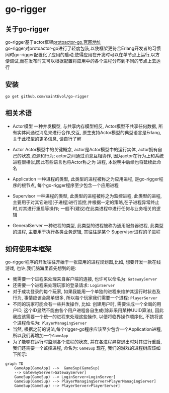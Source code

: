 # go-rigger
## 关于go-rigger
go-rigger基于actor框架[protoactor-go](https://github.com/AsynkronIT/protoactor-go),[官网地址](https://proto.actor)  
go-rigger对protoactor-go进行了轻度包装,以使框架更符合Erlang开发者的习惯
同时go-rigger配置化了应用的启动,使得应用在开发时可以在单节点上运行,以方便调试,而在发布时又可以根据配置将应用中的各个进程分布到不同的节点上去运行
## 安装
```shell script
go get github.com/saintEvol/go-rigger
```

## 相关术语
+ Actor模型 一种并发模型, 与共享内存模型相反, Actor模型不共享任何数据, 所有实体间通过消息来进行合作,交互, 原生支持Actor模型的典型语言是Erlang,
  关于此模型的更多信息, 请自行了解
+ Actor Actor模型中的关键概念, actor是Actor模型中的运行实体, actor拥有自己的状态,资源和行为; actor之间通过消息互相协作,
  因为actor在行为上和系统进程很相似,因此有些语言也将Actor称之为 进程, 本说明中后续也将延续此命名

+ Application 一种进程的类型, 此类型的进程被称之为应用进程, 是go-rigger程序的根节点, 每个go-rigger程序至少包含一个应用进程

+ Supervisor 一种进程的类型, 此类型的进程被称之为监控进程, 此类型的进程, 主要用于对其它进程(子进程)进行监控,并根据一定的策略,在子进程异常终止时,对其进行重启等操作;
  一般不(建议)在此类进程中进行任何与业务相关的逻辑
+ GeneralServer 一种进程的类型, 此类型的进程被称为通用服务器进程, 此类型的进程, 主要用于执行各类业务逻辑, 其往往是某个 Supervisor进程的子进程

## 如何使用本框架

go-rigger程序的开发往往开始于一张应用的进程规划图,比如, 想要开发一款在线游戏, 也许,我们脑海里首先想到的是:
+ 我需要一个进程来处理来自客户端的连接, 也许可以命名为: ```GatewayServer```
+ 还需要一个进程来处理玩家的登录请求: ```LoginServer```
+ 对于成功登录的每个玩家, 如果我能用一个单独的进程来维护其运行时状态及行为, 事情应该会简单很多, 所以每个玩家我们需要一个进程: ```PlayerServer```
+ 不同的玩家可能会有一些并发操作, 比如: 创建用户时, 需要生成一个全局的用户ID, 这个ID显然不能由各个用户进程各自生成(除非采用某种UUID算法),
  因此我应该需要一个统一的进程来处理这些操作, 以便将临界操作顺序化, 不妨将这个进程命名为: ```PlayerManagingServer```
+ 当然, 根据之前的说法,每个rigger-go程序应该至少包含一个Application进程, 所以我们再增加一个```GameApp```
+ 为了能够在运行时监测各个进程的状态, 并在各进程异常退出时对其进行重启, 我们还需要一个监控进程, 命名为: ```GameSup```
现在, 我们的游戏的进程树应该如下所示:
```mermaid
graph TD
    GameApp[GameApp] -->  GameSup(GameSup)
    --> GatewayServer>GatewayServer]
    GameSup(GameSup) --> LoginServer>LoginServer]
    GameSup(GameSup) --> PlayerManagingServer>PlayerManagingServer]
    GameSup(GameSup) --> PlayerServer>PlayerServer]
```
